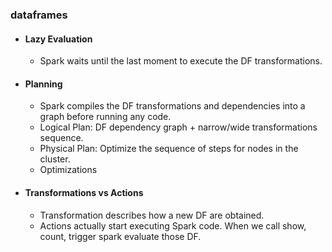 ### dataframes

- #### Lazy Evaluation
  - Spark waits until the last moment to execute the DF transformations.

- #### Planning
  - Spark compiles the DF transformations and dependencies into a graph before running any code.
  - Logical Plan: DF dependency graph + narrow/wide transformations sequence.
  - Physical Plan: Optimize the sequence of steps for nodes in the cluster.
  - Optimizations

- #### Transformations vs Actions
  - Transformation describes how a new DF are obtained.
  - Actions actually start executing Spark code. When we call show, count, trigger spark evaluate those DF.
